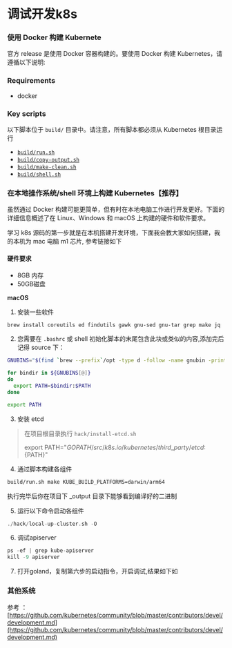 # 调试开发k8s

### 使用 Docker 构建 Kubernete

官方 release 是使用 Docker 容器构建的。要使用 Docker 构建 Kubernetes，请遵循以下说明:

### Requirements

* docker

### Key scripts

以下脚本位于 `build/` 目录中。请注意，所有脚本都必须从 Kubernetes 根目录运行

* [`build/run.sh`](https://github.com/kubernetes/kubernetes/blob/a3a49887ee73fa1108adac97a797dec02ccb00d4/build/run.sh)
* [`build/copy-output.sh`](https://github.com/kubernetes/kubernetes/blob/a3a49887ee73fa1108adac97a797dec02ccb00d4/build/copy-output.sh)
* [`build/make-clean.sh`](https://github.com/kubernetes/kubernetes/blob/a3a49887ee73fa1108adac97a797dec02ccb00d4/build/make-clean.sh)
* [`build/shell.sh`](https://github.com/kubernetes/kubernetes/blob/a3a49887ee73fa1108adac97a797dec02ccb00d4/build/shell.sh)

### 在本地操作系统/shell 环境上构建 Kubernetes【推荐】

虽然通过 Docker 构建可能更简单，但有时在本地电脑工作进行开发更好。下面的详细信息概述了在 Linux、Windows 和 macOS 上构建的硬件和软件要求。

学习 k8s 源码的第一步就是在本机搭建开发环境，下面我会教大家如何搭建，我的本机为 mac 电脑 m1 芯片, 参考链接如下

#### 硬件要求

* 8GB 内存
* 50GB磁盘

**macOS**

1. 安装一些软件

```bash
brew install coreutils ed findutils gawk gnu-sed gnu-tar grep make jq
```

2. 您需要在 `.bashrc` 或 shell 初始化脚本的末尾包含此块或类似的内容,添加完后记得 source 下：

```bash
GNUBINS="$(find `brew --prefix`/opt -type d -follow -name gnubin -print)"

for bindir in ${GNUBINS[@]}
do
  export PATH=$bindir:$PATH
done

export PATH
```

3. 安装 etcd

> 在项目根目录执行 `hack/install-etcd.sh`&#x20;
>
> export PATH="$GOPATH/src/k8s.io/kubernetes/third\_party/etcd:${PATH}"

4. 通过脚本构建各组件

```bash
build/run.sh make KUBE_BUILD_PLATFORMS=darwin/arm64
```

执行完毕后你在项目下 \_output 目录下能够看到编译好的二进制

5. 运行以下命令启动各组件

```go
./hack/local-up-cluster.sh -O
```

6. 调试apiserver

```go
ps -ef | grep kube-apiserver
kill -9 apiserver
```

7. 打开goland，复制第六步的启动指令，开启调试,结果如下如

### 其他系统

参考 ： [https://github.com/kubernetes/community/blob/master/contributors/devel/development.md](https://github.com/kubernetes/community/blob/master/contributors/devel/development.md)
